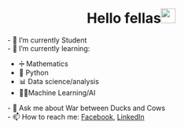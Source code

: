###
<h1 align="center" dir="auto"> Hello fellas<a target="_blank" rel="noopener noreferrer" href="https://raw.githubusercontent.com/iampavangandhi/iampavangandhi/master/gifs/Hi.gif"><img src="https://raw.githubusercontent.com/iampavangandhi/iampavangandhi/master/gifs/Hi.gif" width="30px" style="max-width: 100%;"></a></h1>
- 🔭 I’m currently Student</br>
- 🌱 I’m currently learning:</br>
     <ul>
          <li>➗ Mathematics</li>
          <li>🐍 Python</li>
          <li>📊 Data science/analysis</li>
          <li>🐱‍👤Machine Learning/AI</li>
     </ul>
- 💬 Ask me about War between Ducks and Cows </br>
- 📫 How to reach me: <a href="https://www.facebook.com/chijibiji">Facebook</a>, <a href="https://www.linkedin.com/in/aleksandre-gordeladze-a4ab80225">LinkedIn</a></br>
